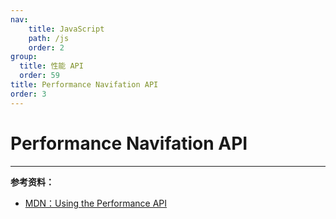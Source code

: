 ```yaml
---
nav:
    title: JavaScript
    path: /js
    order: 2
group:
  title: 性能 API
  order: 59
title: Performance Navifation API
order: 3
---
```


# Performance Navifation API

---

**参考资料：**

- [MDN：Using the Performance API](https://developer.mozilla.org/zh-CN/docs/Web/API/Performance_API/Using_the_Performance_API)
